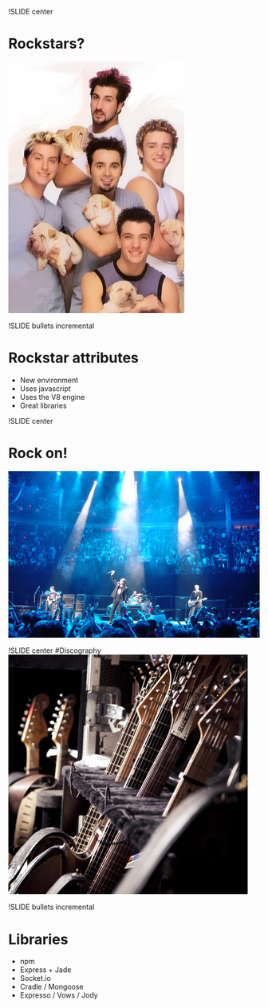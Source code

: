 !SLIDE center
# Rockstars?
![boyband](boyband.jpg)

!SLIDE bullets incremental
# Rockstar attributes
* New environment
* Uses javascript
* Uses the V8 engine
* Great libraries

!SLIDE center
# Rock on!
![u2](u2.jpg)

!SLIDE center
#Discography
![guitar](guitars.jpg)

!SLIDE bullets incremental
# Libraries
* npm
* Express + Jade
* Socket.io
* Cradle / Mongoose
* Expresso / Vows / Jody

 
